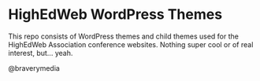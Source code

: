 # HighEdWeb WordPress Themes

This repo consists of WordPress themes and child themes used for the HighEdWeb Association conference websites. Nothing super cool or of real interest, but... yeah.

@braverymedia
